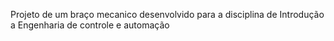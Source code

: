 Projeto de um braço mecanico desenvolvido para a disciplina de Introdução a Engenharia de controle e automação
